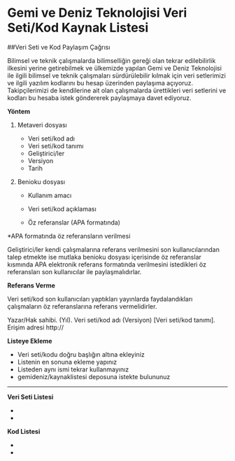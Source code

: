 # Gemi ve Deniz Teknolojisi Veri Seti/Kod Kaynak Listesi

##Veri Seti ve Kod Paylaşım Çağrısı

Bilimsel ve teknik çalışmalarda bilimselliğin gereği olan tekrar edilebilirlik ilkesini yerine getirebilmek ve ülkemizde yapılan Gemi ve Deniz Teknolojisi ile ilgili bilimsel ve teknik çalışmaları sürdürülebilir kılmak için veri setlerimizi ve ilgili yazılım kodlarını bu hesap üzerinden paylaşıma açıyoruz. Takipçilerimizi de kendilerine ait olan çalışmalarda ürettikleri veri setlerini ve kodları bu hesaba istek göndererek paylaşmaya davet ediyoruz.

**Yöntem**

1. Metaveri dosyası

   - Veri seti/kod adı
   - Veri seti/kod tanımı
   - Geliştirici/ler
   - Versiyon
   - Tarih

2. Benioku dosyası

   - Kullanım amacı
   - Veri seti/kod açıklaması

   - Öz referanslar (APA formatında)

*APA formatında öz referansların verilmesi

Geliştirici/ler kendi çalışmalarına referans verilmesini son kullanıcılarından talep etmekte ise mutlaka benioku dosyası içerisinde öz referanslar kısmında APA elektronik referans formatında verilmesini istedikleri öz referansları son kullanıcılar ile paylaşmalıdırlar.

**Referans Verme**

Veri seti/kod son kullanıcıları yaptıkları yayınlarda faydalandıkları çalışmaların öz referanslarına referans vermelidirler.

Yazar/Hak sahibi. (Yıl). Veri seti/kod adı (Versiyon) [Veri seti/kod tanımı]. Erişim adresi http://

**Listeye Ekleme**

- Veri seti/kodu doğru başlığın altına ekleyiniz
- Listenin en sonuna ekleme yapınız
- Listeden aynı ismi tekrar kullanmayınız
- gemideniz/kaynaklistesi deposuna istekte bulununuz

---

**Veri Seti Listesi**

- 
- 

**Kod Listesi**

- 
- 
